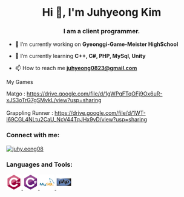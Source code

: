 <h1 align="center">Hi 👋, I'm Juhyeong Kim</h1>
<h3 align="center">I am a client programmer.</h3>

- 🔭 I’m currently working on **Gyeonggi-Game-Meister HighSchool**

- 🌱 I’m currently learning **C++, C#, PHP, MySql, Unity**

- 📫 How to reach me **juhyeong0823@gmail.com**

My Games 
 
 Matgo            : https://drive.google.com/file/d/1gWPgFTqOFj9Ox6uR-xJS3oTrG7gSMvkL/view?usp=sharing 
 <br></br>
 Grappling Runner : https://drive.google.com/file/d/1WT-l69CGL4NLtu2CaU_NcV44TqJHx9vD/view?usp=sharing
 
<h3 align="left">Connect with me:</h3>
<p align="left">
<a href="https://instagram.com/juhy.eong08" target="blank"><img align="center" src="https://raw.githubusercontent.com/rahuldkjain/github-profile-readme-generator/master/src/images/icons/Social/instagram.svg" alt="juhy.eong08" height="30" width="40" /></a>
</p>

<h3 align="left">Languages and Tools:</h3>
<p align="left"> <a href="https://www.w3schools.com/cpp/" target="_blank" rel="noreferrer"> <img src="https://raw.githubusercontent.com/devicons/devicon/master/icons/cplusplus/cplusplus-original.svg" alt="cplusplus" width="40" height="40"/> </a> <a href="https://www.w3schools.com/cs/" target="_blank" rel="noreferrer"> <img src="https://raw.githubusercontent.com/devicons/devicon/master/icons/csharp/csharp-original.svg" alt="csharp" width="40" height="40"/> </a> <a href="https://www.mysql.com/" target="_blank" rel="noreferrer"> <img src="https://raw.githubusercontent.com/devicons/devicon/master/icons/mysql/mysql-original-wordmark.svg" alt="mysql" width="40" height="40"/> </a> <a href="https://www.php.net" target="_blank" rel="noreferrer"> <img src="https://raw.githubusercontent.com/devicons/devicon/master/icons/php/php-original.svg" alt="php" width="40" height="40"/> </a> </p>
